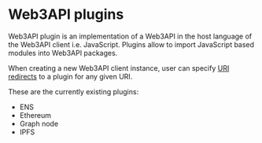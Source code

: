 # Web3API plugins

Web3API plugin is an implementation of a Web3API in the host language of the Web3API client i.e. JavaScript.
Plugins allow to import JavaScript based modules into Web3API packages.

When creating a new Web3API client instance, user can specify [URI redirects](Web3API_Client.md#uri-resolution-algorithm) to a plugin for any given URI.

These are the currently existing plugins:

- ENS
- Ethereum
- Graph node
- IPFS

